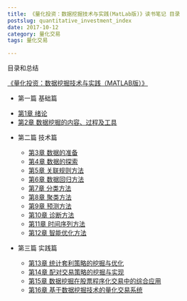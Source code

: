 ```yaml
---
title: 《量化投资：数据挖掘技术与实践(MatLab版)》读书笔记 目录
postslug: quantitative_investment_index
date: 2017-10-12
category: 量化交易
tags: 量化交易

---
```


 目录和总结

<!-- more -->


[《量化投资：数据挖掘技术与实践（MATLAB版）》](https://book.douban.com/subject/26415529/)

+ 第一篇 基础篇

 - [第1章 绪论]({filename}./quantitative_investment1.md)
 - [第2章 数据挖掘的内容、过程及工具]({filename}./quantitative_investment2.md)

+ 第二篇 技术篇

   - [第3章 数据的准备]({filename}./quantitative_investment3.md)
   - [第4章 数据的探索]({filename}./quantitative_investment4.md)
   - [第5章 关联规则方法]({filename}./quantitative_investment5.md)
   - [第6章 数据回归方法]({filename}./quantitative_investment6.md)
   - [第7章 分类方法]({filename}./quantitative_investment7.md)
   - [第8章 聚类方法](#)
   - [第9章 预测方法](#)
   - [第10章 诊断方法](#)
   - [第11章 时间序列方法](#)
   - [第12章 智能优化方法](#)

+ 第三篇 实践篇

   - [第13章 统计套利策略的挖掘与优化](#)
   - [第14章 配对交易策略的挖掘与实现](#)
   - [第15章 数据挖掘在股票程序化交易中的综合应用](#)
   - [第16章 基于数据挖掘技术的量化交易系统](#)

